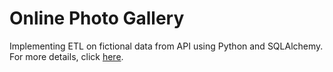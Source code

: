 # Online Photo Gallery
Implementing ETL on fictional data from API using Python and SQLAlchemy. For more details, click [here](ETL-PhotoGallery.ipynb).

